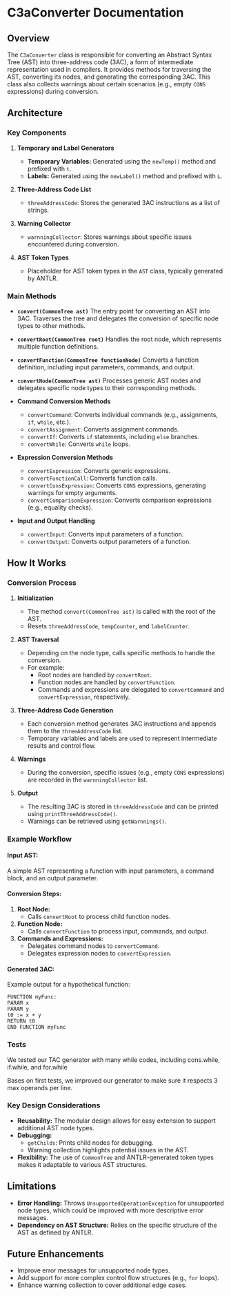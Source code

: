 # C3aConverter Documentation

## Overview
The `C3aConverter` class is responsible for converting an Abstract Syntax Tree (AST) into three-address code (3AC), a form of intermediate representation used in compilers. It provides methods for traversing the AST, converting its nodes, and generating the corresponding 3AC. This class also collects warnings about certain scenarios (e.g., empty `CONS` expressions) during conversion.

## Architecture

### Key Components

1. **Temporary and Label Generators**
   - **Temporary Variables:** Generated using the `newTemp()` method and prefixed with `t`.
   - **Labels:** Generated using the `newLabel()` method and prefixed with `L`.

2. **Three-Address Code List**
   - `threeAddressCode`: Stores the generated 3AC instructions as a list of strings.

3. **Warning Collector**
   - `warnningCollector`: Stores warnings about specific issues encountered during conversion.

4. **AST Token Types**
   - Placeholder for AST token types in the `AST` class, typically generated by ANTLR.

### Main Methods

- **`convert(CommonTree ast)`**
  The entry point for converting an AST into 3AC. Traverses the tree and delegates the conversion of specific node types to other methods.

- **`convertRoot(CommonTree root)`**
  Handles the root node, which represents multiple function definitions.

- **`convertFunction(CommonTree functionNode)`**
  Converts a function definition, including input parameters, commands, and output.

- **`convertNode(CommonTree ast)`**
  Processes generic AST nodes and delegates specific node types to their corresponding methods.

- **Command Conversion Methods**
  - `convertCommand`: Converts individual commands (e.g., assignments, `if`, `while`, etc.).
  - `convertAssignment`: Converts assignment commands.
  - `convertIf`: Converts `if` statements, including `else` branches.
  - `convertWhile`: Converts `while` loops.

- **Expression Conversion Methods**
  - `convertExpression`: Converts generic expressions.
  - `convertFunctionCall`: Converts function calls.
  - `convertConsExpression`: Converts `CONS` expressions, generating warnings for empty arguments.
  - `convertComparisonExpression`: Converts comparison expressions (e.g., equality checks).

- **Input and Output Handling**
  - `convertInput`: Converts input parameters of a function.
  - `convertOutput`: Converts output parameters of a function.

## How It Works

### Conversion Process

1. **Initialization**
   - The method `convert(CommonTree ast)` is called with the root of the AST.
   - Resets `threeAddressCode`, `tempCounter`, and `labelCounter`.

2. **AST Traversal**
   - Depending on the node type, calls specific methods to handle the conversion.
   - For example:
     - Root nodes are handled by `convertRoot`.
     - Function nodes are handled by `convertFunction`.
     - Commands and expressions are delegated to `convertCommand` and `convertExpression`, respectively.

3. **Three-Address Code Generation**
   - Each conversion method generates 3AC instructions and appends them to the `threeAddressCode` list.
   - Temporary variables and labels are used to represent intermediate results and control flow.

4. **Warnings**
   - During the conversion, specific issues (e.g., empty `CONS` expressions) are recorded in the `warnningCollector` list.

5. **Output**
   - The resulting 3AC is stored in `threeAddressCode` and can be printed using `printThreeAddressCode()`.
   - Warnings can be retrieved using `getWarnnings()`.

### Example Workflow

#### Input AST:
A simple AST representing a function with input parameters, a command block, and an output parameter.

#### Conversion Steps:
1. **Root Node:**
   - Calls `convertRoot` to process child function nodes.
2. **Function Node:**
   - Calls `convertFunction` to process input, commands, and output.
3. **Commands and Expressions:**
   - Delegates command nodes to `convertCommand`.
   - Delegates expression nodes to `convertExpression`.

#### Generated 3AC:
Example output for a hypothetical function:
```
FUNCTION myFunc:
PARAM x
PARAM y
t0 := x + y
RETURN t0
END FUNCTION myFunc
```

### Tests 
We tested our TAC generator with many while codes, including cons.while, if.while, and for.while

Bases on first tests, we improved our generator to make sure it respects
3 max operands per line.


### Key Design Considerations

- **Reusability:** The modular design allows for easy extension to support additional AST node types.
- **Debugging:**
  - `getChilds`: Prints child nodes for debugging.
  - Warning collection highlights potential issues in the AST.
- **Flexibility:** The use of `CommonTree` and ANTLR-generated token types makes it adaptable to various AST structures.

## Limitations

- **Error Handling:** Throws `UnsupportedOperationException` for unsupported node types, which could be improved with more descriptive error messages.
- **Dependency on AST Structure:** Relies on the specific structure of the AST as defined by ANTLR.

## Future Enhancements

- Improve error messages for unsupported node types.
- Add support for more complex control flow structures (e.g., `for` loops).
- Enhance warning collection to cover additional edge cases.
